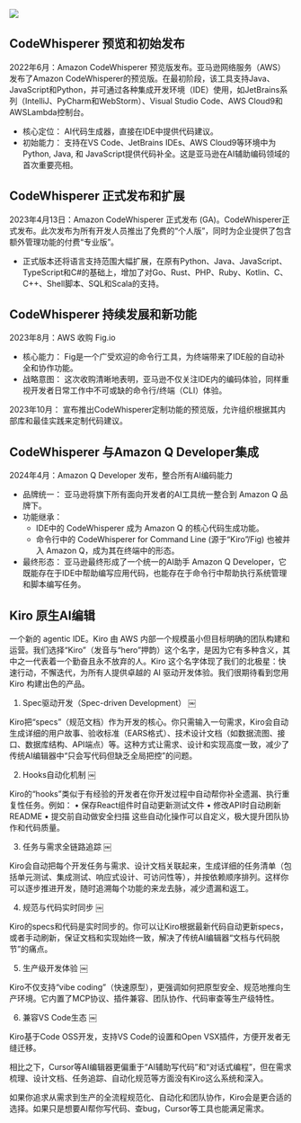 ![](https://pbs.twimg.com/media/FWDjUppVsAE3Irn?format=jpg&name=large)

## CodeWhisperer 预览和初始发布

2022年6月：Amazon CodeWhisperer 预览版发布。亚马逊网络服务（AWS）发布了Amazon CodeWhisperer的预览版。在最初阶段，该工具支持Java、JavaScript和Python，并可通过各种集成开发环境（IDE）使用，如JetBrains系列（IntelliJ、PyCharm和WebStorm）、Visual Studio Code、AWS Cloud9和AWSLambda控制台。

- 核心定位： AI代码生成器，直接在IDE中提供代码建议。
- 初始能力： 支持在VS Code、JetBrains IDEs、AWS Cloud9等环境中为Python, Java, 和
  JavaScript提供代码补全。这是亚马逊在AI辅助编码领域的首次重要亮相。

## CodeWhisperer 正式发布和扩展

2023年4月13日：Amazon CodeWhisperer 正式发布 (GA)。CodeWhisperer正式发布。此次发布为所有开发人员推出了免费的“个人版”，同时为企业提供了包含额外管理功能的付费“专业版”。

- 正式版本还将语言支持范围大幅扩展，在原有Python、Java、JavaScript、TypeScript和C#的基础上，增加了对Go、Rust、PHP、Ruby、Kotlin、C、C++、Shell脚本、SQL和Scala的支持。

## CodeWhisperer 持续发展和新功能

2023年8月：AWS 收购 Fig.io

- 核心能力： Fig是一个广受欢迎的命令行工具，为终端带来了IDE般的自动补全和协作功能。
- 战略意图：
  这次收购清晰地表明，亚马逊不仅关注IDE内的编码体验，同样重视开发者日常工作中不可或缺的命令行/终端（CLI）体验。

2023年10月： 宣布推出CodeWhisperer定制功能的预览版，允许组织根据其内部库和最佳实践来定制代码建议。

## CodeWhisperer 与Amazon Q Developer集成

2024年4月：Amazon Q Developer 发布，整合所有AI编码能力

- 品牌统一： 亚马逊将旗下所有面向开发者的AI工具统一整合到 Amazon Q 品牌下。
- 功能继承：
  - IDE中的 CodeWhisperer 成为 Amazon Q 的核心代码生成功能。
  - 命令行中的 CodeWhisperer for Command Line (源于“Kiro”/Fig) 也被并入 Amazon Q，成为其在终端中的形态。
- 最终形态： 亚马逊最终形成了一个统一的AI助手 Amazon Q
  Developer，它既能存在于IDE中帮助编写应用代码，也能存在于命令行中帮助执行系统管理和脚本编写任务。

## Kiro 原生AI编辑

一个新的 agentic IDE。Kiro 由 AWS 内部一个规模虽小但目标明确的团队构建和运营。我们选择“Kiro”（发音与“hero”押韵）这个名字，是因为它有多种含义，其中之一代表着一个勤奋且永不放弃的人。Kiro 这个名字体现了我们的北极星：快速行动，不懈迭代，为所有人提供卓越的 AI 驱动开发体验。我们很期待看到您用 Kiro 构建出色的产品。

1. Spec驱动开发（Spec-driven Development） ￼

Kiro把“specs”（规范文档）作为开发的核心。你只需输入一句需求，Kiro会自动生成详细的用户故事、验收标准（EARS格式）、技术设计文档（如数据流图、接口、数据库结构、API端点）等。这种方式让需求、设计和实现高度一致，减少了传统AI编辑器中“只会写代码但缺乏全局把控”的问题。

2. Hooks自动化机制 ￼

Kiro的“hooks”类似于有经验的开发者在你开发过程中自动帮你补全遗漏、执行重复性任务。例如：
• 保存React组件时自动更新测试文件
• 修改API时自动刷新README
• 提交前自动做安全扫描
这些自动化操作可以自定义，极大提升团队协作和代码质量。

3. 任务与需求全链路追踪 ￼

Kiro会自动把每个开发任务与需求、设计文档关联起来，生成详细的任务清单（包括单元测试、集成测试、响应式设计、可访问性等），并按依赖顺序排列。这样你可以逐步推进开发，随时追溯每个功能的来龙去脉，减少遗漏和返工。

4. 规范与代码实时同步 ￼

Kiro的specs和代码是实时同步的。你可以让Kiro根据最新代码自动更新specs，或者手动刷新，保证文档和实现始终一致，解决了传统AI编辑器“文档与代码脱节”的痛点。

5. 生产级开发体验 ￼

Kiro不仅支持“vibe coding”（快速原型），更强调如何把原型安全、规范地推向生产环境。它内置了MCP协议、插件兼容、团队协作、代码审查等生产级特性。

6. 兼容VS Code生态 ￼

Kiro基于Code OSS开发，支持VS Code的设置和Open VSX插件，方便开发者无缝迁移。

相比之下，Cursor等AI编辑器更偏重于“AI辅助写代码”和“对话式编程”，但在需求梳理、设计文档、任务追踪、自动化规范等方面没有Kiro这么系统和深入。

如果你追求从需求到生产的全流程规范化、自动化和团队协作，Kiro会是更合适的选择。如果只是想要AI帮你写代码、查bug，Cursor等工具也能满足需求。
